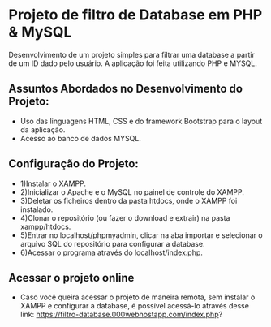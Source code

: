 # Projeto de filtro de Database em PHP & MySQL

Desenvolvimento de um projeto simples para filtrar uma database a partir de um ID dado pelo usuário. A aplicação foi feita utilizando PHP e MYSQL.

## Assuntos Abordados no Desenvolvimento do Projeto:

- Uso das linguagens HTML, CSS e do framework Bootstrap para o layout da aplicação.
- Acesso ao banco de dados MYSQL.

## Configuração do Projeto:

- 1)Instalar o XAMPP.
- 2)Inicializar o Apache e o MySQL no painel de controle do XAMPP.
- 3)Deletar os ficheiros dentro da pasta htdocs, onde o XAMPP foi instalado.
- 4)Clonar o repositório (ou fazer o download e extrair) na pasta xampp/htdocs.
- 5)Entrar no localhost/phpmyadmin, clicar na aba importar e selecionar o arquivo SQL do repositório para configurar a database.
- 6)Acessar o programa através do localhost/index.php.

## Acessar o projeto online

- Caso você queira acessar o projeto de maneira remota, sem instalar o XAMPP e configurar a database, é possível acessá-lo através desse link: https://filtro-database.000webhostapp.com/index.php?
